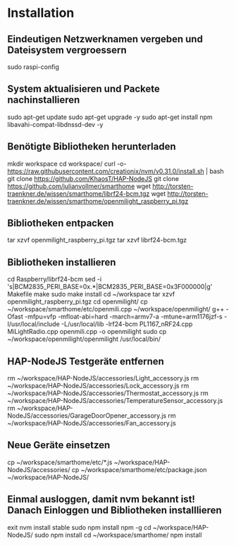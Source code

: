 # Installation
## Eindeutigen Netzwerknamen vergeben und Dateisystem vergroessern
sudo raspi-config

## System aktualisieren und Packete nachinstallieren
sudo apt-get update
sudo apt-get upgrade -y
sudo apt-get install npm libavahi-compat-libdnssd-dev -y

## Benötigte Bibliotheken herunterladen
mkdir workspace 
cd workspace/
curl -o- https://raw.githubusercontent.com/creationix/nvm/v0.31.0/install.sh | bash
git clone https://github.com/KhaosT/HAP-NodeJS 
git clone https://github.com/julianvollmer/smarthome
wget http://torsten-traenkner.de/wissen/smarthome/librf24-bcm.tgz
wget http://torsten-traenkner.de/wissen/smarthome/openmilight_raspberry_pi.tgz

## Bibliotheken entpacken
tar xzvf openmilight_raspberry_pi.tgz
tar xzvf librf24-bcm.tgz

## Bibliotheken installieren
cd Raspberry/librf24-bcm
sed -i 's|BCM2835_PERI_BASE=0x.*|BCM2835_PERI_BASE=0x3F000000|g' Makefile
make
sudo make install
cd ~/workspace
tar xzvf openmilight_raspberry_pi.tgz
cd openmilight/
cp ~/workspace/smarthome/etc/openmili.cpp ~/workspace/openmilight/
g++ -Ofast -mfpu=vfp -mfloat-abi=hard -march=armv7-a -mtune=arm1176jzf-s -I/usr/local/include -L/usr/local/lib -lrf24-bcm PL1167_nRF24.cpp MiLightRadio.cpp openmili.cpp -o openmilight
sudo cp ~/workspace/openmilight/openmilight /usr/local/bin/

## HAP-NodeJS Testgeräte entfernen
rm ~/workspace/HAP-NodeJS/accessories/Light_accessory.js
rm ~/workspace/HAP-NodeJS/accessories/Lock_accessory.js
rm ~/workspace/HAP-NodeJS/accessories/Thermostat_accessory.js
rm ~/workspace/HAP-NodeJS/accessories/TemperatureSensor_accessory.js
rm ~/workspace/HAP-NodeJS/accessories/GarageDoorOpener_accessory.js
rm ~/workspace/HAP-NodeJS/accessories/Fan_accessory.js

## Neue Geräte einsetzen
cp ~/workspace/smarthome/etc/*.js ~/workspace/HAP-NodeJS/accessories/
cp ~/workspace/smarthome/etc/package.json ~/workspace/HAP-NodeJS/

## Einmal ausloggen, damit nvm bekannt ist! Danach Einloggen und Bibliotheken installlieren
exit
nvm install stable
sudo npm install npm -g
cd ~/workspace/HAP-NodeJS/
sudo npm install
cd ~/workspace/smarthome/
npm install